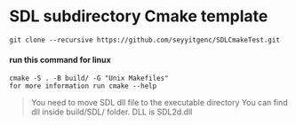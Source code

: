 # SDL subdirectory Cmake template

    git clone --recursive https://github.com/seyyitgenc/SDLCmakeTest.git 

#### run this command for linux

    cmake -S . -B build/ -G "Unix Makefiles"
    for more information run cmake --help 

>You need to move SDL dll file to the executable directory
>You can find dll inside build/SDL/ folder. DLL is SDL2d.dll
